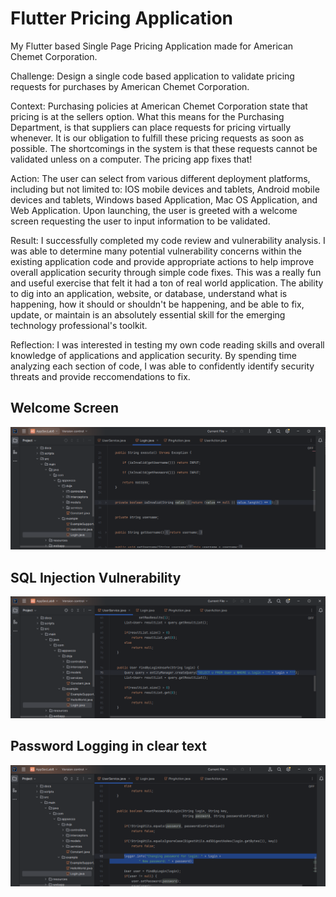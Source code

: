 # Flutter Pricing Application

My Flutter based Single Page Pricing Application made for American Chemet Corporation.

Challenge: Design a single code based application to validate pricing requests for purchases by American Chemet Corporation.

Context: Purchasing policies at American Chemet Corporation state that pricing is at the sellers option. What this means for the Purchasing Department, is that suppliers can place requests for pricing virtually whenever. It is our obligation to fulfill these pricing requests as soon as possible. The shortcomings in the system is that these requests cannot be validated unless on a computer. The pricing app fixes that!

Action: The user can select from various different deployment platforms, including but not limited to: IOS mobile devices and tablets, Android mobile devices and tablets, Windows based Application, Mac OS Application, and Web Application. Upon launching, the user is greeted with a welcome screen requesting the user to input information to be validated. 

Result: I successfully completed my code review and vulnerability analysis. I was able to determine many potential vulnerability concerns within the existing application code and provide appropriate actions to help improve overall application security through simple code fixes. This was a really fun and useful exercise that felt it had a ton of real world application. The ability to dig into an application, website, or database, understand what is happening, how it should or shouldn't be happening, and be able to fix, update, or maintain is an absolutely essential skill for the emerging technology professional's toolkit.

Reflection: I was interested in testing my own code reading skills and overall knowledge of applications and application security. By spending time analyzing each section of code, I was able to confidently identify security threats and provide reccomendations to fix.

## Welcome Screen

![image](https://github.com/CodyCusey/codycusey.github.io/blob/d8c2be63a3ea8156ff47e5ac3513e2874ebfb5d6/Projects/SecurityCodeReading/assets/Screenshot%202025-04-28%20190553.png)

## SQL Injection Vulnerability

![image](https://github.com/CodyCusey/codycusey.github.io/blob/d8c2be63a3ea8156ff47e5ac3513e2874ebfb5d6/Projects/SecurityCodeReading/assets/Screenshot%202025-04-28%20190654.png)

## Password Logging in clear text

![image](https://github.com/CodyCusey/codycusey.github.io/blob/d8c2be63a3ea8156ff47e5ac3513e2874ebfb5d6/Projects/SecurityCodeReading/assets/Screenshot%202025-04-28%20190725.png)
